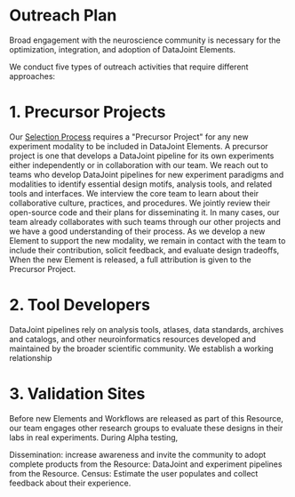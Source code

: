 # Outreach Plan 

Broad engagement with the neuroscience community is necessary for the optimization, integration, and adoption of DataJoint Elements. 

We conduct five types of outreach activities that require different approaches:


# 1. Precursor Projects 
Our [Selection Process](Selection.md) requires a "Precursor Project" for any new experiment modality to be included in DataJoint Elements.
A precursor project is one that develops a DataJoint pipeline for its own experiments either independently or in collaboration with our team. 
We reach out to teams who develop DataJoint pipelines for new experiment paradigms and modalities to identify essential design motifs, analysis tools, and related tools and interfaces. 
We interview the core team to learn about their collaborative culture, practices, and procedures. 
We jointly review their open-source code and their plans for disseminating it.
In many cases, our team already collaborates with such teams through our other projects and we have a good understanding of their process. 
As we develop a new Element to support the new modality, we remain in contact with the team to include their contribution, solicit feedback, and evaluate design tradeoffs,  
When the new Element is released, a full attribution is given to the Precursor Project.


# 2. Tool Developers 
DataJoint pipelines rely on analysis tools, atlases, data standards, archives and catalogs, and other neuroinformatics resources developed and maintained by the broader scientific community.
We establish a working relationship 

# 3. Validation Sites
Before new Elements and Workflows are released as part of this Resource, our team engages other research groups to evaluate these designs in their labs in real experiments. 
During Alpha testing, 

Dissemination: increase awareness and invite the community to adopt complete products from the Resource: DataJoint and experiment pipelines from the Resource.
Census: Estimate the user populates and collect feedback about their experience.

